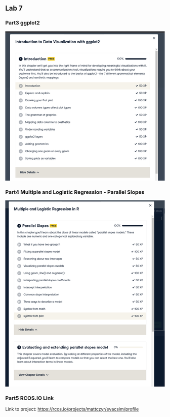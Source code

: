 ## Lab 7

### Part3 ggplot2

![image](ggplot.PNG)

### Part4 Multiple and Logistic Regression - Parallel Slopes

![image](parallel.PNG)


### Part5 RCOS.IO Link
Link to project: https://rcos.io/projects/mattczyr/evacsim/profile